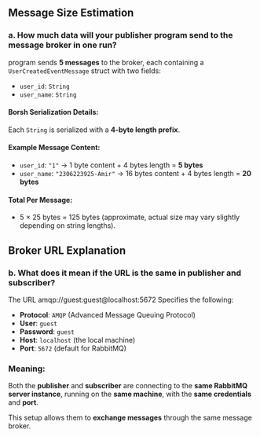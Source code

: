 ## Message Size Estimation

### a. How much data will your publisher program send to the message broker in one run?

program sends **5 messages** to the broker, each containing a `UserCreatedEventMessage` struct with two fields:

- `user_id`: `String`
- `user_name`: `String`

#### Borsh Serialization Details:
Each `String` is serialized with a **4-byte length prefix**.

#### Example Message Content:
- `user_id`: `"1"` → 1 byte content + 4 bytes length = **5 bytes**
- `user_name`: `"2306223925-Amir"` → 16 bytes content + 4 bytes length = **20 bytes**

#### Total Per Message:
- 5 × 25 bytes = 125 bytes (approximate, actual size may vary slightly depending on string lengths).

## Broker URL Explanation

### b. What does it mean if the URL is the same in publisher and subscriber?

The URL amqp://guest:guest@localhost:5672 
Specifies the following:

- **Protocol**: `AMQP` (Advanced Message Queuing Protocol)
- **User**: `guest`
- **Password**: `guest`
- **Host**: `localhost` (the local machine)
- **Port**: `5672` (default for RabbitMQ)

### Meaning:
Both the **publisher** and **subscriber** are connecting to the **same RabbitMQ server instance**, running on the **same machine**, with the **same credentials** and **port**.

This setup allows them to **exchange messages** through the same message broker.